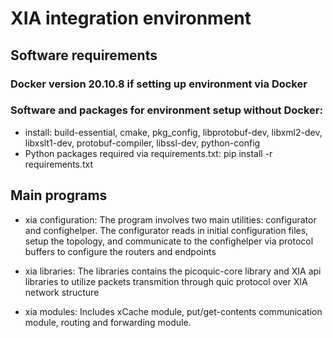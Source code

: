 # XIA integration environment

## Software requirements
### Docker version 20.10.8 if setting up environment via Docker

### Software and packages for environment setup without Docker:
+ install: build-essential, cmake, pkg_config, libprotobuf-dev, libxml2-dev, libxslt1-dev, protobuf-compiler, libssl-dev, python-config 
+ Python packages required via requirements.txt: pip install -r requirements.txt

## Main programs
+ xia configuration: The program involves two main utilities: configurator and confighelper. The configurator reads in initial configuration files, setup the topology, and  communicate to the confighelper via protocol buffers to configure the routers and endpoints

+ xia libraries: The libraries contains the picoquic-core library and XIA api libraries to utilize packets transmition through quic protocol over XIA network structure 

+ xia modules: Includes  xCache module, put/get-contents communication module, routing and forwarding module.


 



